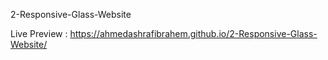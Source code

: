 2-Responsive-Glass-Website

Live Preview : https://ahmedashrafibrahem.github.io/2-Responsive-Glass-Website/
